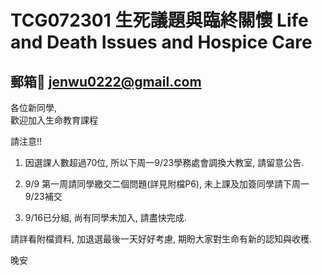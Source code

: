 # TCG072301 生死議題與臨終關懷 Life and Death Issues and Hospice Care

## 郵箱📮 jenwu0222@gmail.com

各位新同學,   
歡迎加入生命教育課程

請注意!!

1. 因選課人數超過70位,   所以下周一9/23學務處會調換大教室,   請留意公告.  

2. 9/9 第一周請同學繳交二個問題(詳見附檔P6),   未上課及加簽同學請下周一9/23補交

3.  9/16已分組,   尚有同學未加入,   請盡快完成.   

請詳看附檔資料,  加退選最後一天好好考慮,  期盼大家對生命有新的認知與收穫.   



晚安
